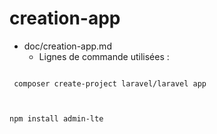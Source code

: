 # creation-app

- doc/creation-app.md
  - Lignes de commande utilisées :

```
 
 composer create-project laravel/laravel app 


```

```

npm install admin-lte 

```